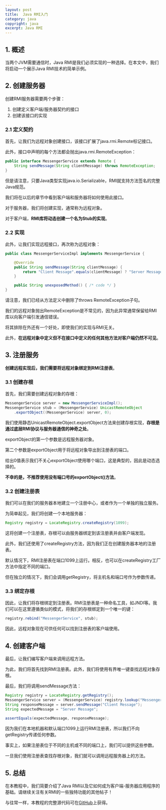 ```yaml
---
layout: post
title:  Java RMI入门
category: java
copyright: java
excerpt: Java RMI
---
```


## 1. 概述

当两个JVM需要通信时，Java RMI是我们必须实现的一种选择。在本文中，我们将启动一个展示Java RMI技术的简单示例。

## 2. 创建服务器

创建RMI服务器需要两个步骤：

1.  创建定义客户端/服务器契约的接口
2.  创建该接口的实现

### 2.1 定义契约

首先，让我们为远程对象创建接口，该接口扩展了java.rmi.Remote标记接口。

此外，接口中声明的每个方法都会抛出java.rmi.RemoteException：

```java
public interface MessengerService extends Remote {
    String sendMessage(String clientMessage) throws RemoteException;
}
```

但是请注意，只要Java类型实现java.io.Serializable，RMI就支持方法签名的完整Java规范。

我们将在以后的章节中看到客户端和服务器将如何使用此接口。

对于服务器，我们将创建实现，通常称为远程对象。

对于客户端，**RMI库将动态创建一个名为Stub的实现**。

### 2.2 实现

此外，让我们实现远程接口，再次称为远程对象：

```java
public class MessengerServiceImpl implements MessengerService {

    @Override
    public String sendMessage(String clientMessage) {
        return "Client Message".equals(clientMessage) ? "Server Message" : null;
    }

    public String unexposedMethod() { /* code */ }
}
```

请注意，我们已经从方法定义中删除了throws RemoteException子句。

我们的远程对象抛出RemoteException是不常见的，因为此异常通常保留给RMI库以向客户端引发通信错误。

将其排除在外还有一个好处，即使我们的实现与RMI无关。

此外，**在远程对象中定义但不在接口中定义的任何其他方法对客户端仍然不可见**。

## 3. 注册服务

**创建远程实现后，我们需要将远程对象绑定到RMI注册表**。

### 3.1 创建存根

首先，我们需要创建远程对象的存根：

```java
MessengerService server = new MessengerServiceImpl();
MessengerService stub = (MessengerService) UnicastRemoteObject
    .exportObject((MessengerService) server, 0);
```

我们使用静态UnicastRemoteObject.exportObject方法来创建存根实现，**存根是通过底层RMI协议与服务器通信的神奇之处**。

exportObject的第一个参数是远程服务器对象。

第二个参数是exportObject用于将远程对象导出到注册表的端口。

给出0值表示我们不关心exportObject使用哪个端口，这是典型的，因此是动态选择的。

**不幸的是，不推荐使用没有端口号的exportObject()方法**。

### 3.2 创建注册表

我们可以在我们的服务器本地建立一个注册中心，或者作为一个单独的独立服务。

为简单起见，我们将创建一个本地服务器：

```java
Registry registry = LocateRegistry.createRegistry(1099);
```

这将创建一个注册表，存根可以由服务器绑定到该注册表并由客户端发现。

此外，我们还使用了createRegistry方法，因为我们正在创建服务器本地的注册表。

默认情况下，RMI注册表在端口1099上运行。相反，也可以在createRegistry工厂方法中指定不同的端口。

但在独立的情况下，我们会调用getRegistry，将主机名和端口号作为参数传递。

### 3.3 绑定存根

因此，让我们将存根绑定到注册表。RMI注册表是一种命名工具，如JNDI等。我们可以在这里遵循类似的模式，将我们的存根绑定到一个唯一的键：

```java
registry.rebind("MessengerService", stub);
```

因此，远程对象现在可供任何可以找到注册表的客户端使用。

## 4. 创建客户端

最后，让我们编写客户端来调用远程方法。

为此，我们将首先找到RMI注册表。此外，我们将使用有界唯一键查找远程对象存根。

最后，我们将调用sendMessage方法：

```java
Registry registry = LocateRegistry.getRegistry();
MessengerService server = (MessengerService) registry.lookup("MessengerService");
String responseMessage = server.sendMessage("Client Message");
String expectedMessage = "Server Message";
 
assertEquals(expectedMessage, responseMessage);
```

因为我们在本地机器和默认端口1099上运行RMI注册表，所以我们不向getRegistry传递任何参数。

事实上，如果注册表位于不同的主机或不同的端口上，我们可以提供这些参数。

一旦我们使用注册表查找存根对象，我们就可以调用远程服务器上的方法。

## 5. 总结

在本教程中，我们简要介绍了Java RMI以及它如何成为客户端-服务器应用程序的基础。请继续关注有关RMI的一些独特功能的其他帖子！

与往常一样，本教程的完整源代码可在[GitHub](https://github.com/tuyucheng7/taketoday-tutorial4j/tree/master/java-core-modules/java-rmi)上获得。